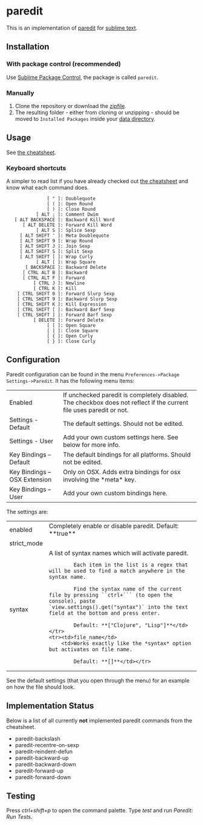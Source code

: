 # paredit

This is an implementation of [paredit](http://www.emacswiki.org/emacs/ParEdit)
for [sublime text](http://www.sublimetext.com/).

## Installation

### With package control (recommended)

Use [Sublime Package Control](http://wbond.net/sublime_packages/package_control),
the package is called `paredit`.

### Manually

1. Clone the repository or download the [zipfile](https://github.com/odyssomay/paredit/archive/master.zip).
2. The resulting folder - either from cloning or unzipping - should be moved to
`Installed Packages` inside your [data directory](http://docs.sublimetext.info/en/latest/basic_concepts.html#the-data-directory).

## Usage

See [the cheatsheet](http://pub.gajendra.net/src/paredit-refcard.pdf).

### Keyboard shortcuts

A simpler to read list if you have already checked out [the cheatsheet](http://pub.gajendra.net/src/paredit-refcard.pdf) and know what each command does.

```
               [ " ]: Doublequote
               [ ( ]: Open Round
               [ ) ]: Close Round
           [ ALT ; ]: Comment Dwim
   [ ALT BACKSPACE ]: Backward Kill Word
      [ ALT DELETE ]: Forward Kill Word
           [ ALT S ]: Splice Sexp
     [ ALT SHIFT ' ]: Meta Doublequote
     [ ALT SHIFT 9 ]: Wrap Round
     [ ALT SHIFT J ]: Join Sexp
     [ ALT SHIFT S ]: Split Sexp
     [ ALT SHIFT [ ]: Wrap Curly
           [ ALT [ ]: Wrap Square
       [ BACKSPACE ]: Backward Delete
      [ CTRL ALT B ]: Backward
      [ CTRL ALT F ]: Forward
          [ CTRL J ]: Newline
          [ CTRL K ]: Kill
    [ CTRL SHIFT 0 ]: Forward Slurp Sexp
    [ CTRL SHIFT 9 ]: Backward Slurp Sexp
    [ CTRL SHIFT K ]: Kill Expression
    [ CTRL SHIFT [ ]: Backward Barf Sexp
    [ CTRL SHIFT ] ]: Forward Barf Sexp
          [ DELETE ]: Forward Delete
               [ [ ]: Open Square
               [ ] ]: Close Square
               [ { ]: Open Curly
               [ } ]: Close Curly
```

## Configuration

Paredit configuration can be found in the menu `Preferences->Package Settings->Paredit`. It has the following menu items:

<table>
	<tr><td>Enabled</td>
		<td>If unchecked paredit is completely disabled. The checkbox does not reflect if the current file uses paredit or not.</td>
	</tr>
	<tr><td>Settings - Default</td>
		<td>The default settings. Should not be edited.</td>
	</tr>
	<tr><td>Settings - User</td>
		<td>Add your own custom settings here. See below for more info.</td>
	</tr>
	<tr><td>Key Bindings – Default</td>
		<td>The default bindings for all platforms. Should not be edited.</td>
	</tr>
	<tr><td>Key Bindings – OSX Extension</td>
		<td>Only on OSX. Adds extra bindings for osx involving the *meta* key.</td></tr>
	<tr><td>Key Bindings – User</td>
		<td>Add your own custom bindings here.</td>
	</tr>
</table>

The settings are:

<table>
	<tr><td>enabled</td>
		<td>Completely enable or disable paredit.
			Default: **true**</td></tr>
	<tr><td>strict_mode</td><td></td></tr>
	<tr><td>syntax</td>
		<td>A list of syntax names which will activate paredit.

			Each item in the list is a regex that will be used to find a match anywhere in the syntax name.

			Find the syntax name of the current file by pressing ``ctrl+``` (to open the console), paste `view.settings().get("syntax")` into the text field at the bottom and press enter.

			Default: **["Clojure", "Lisp"]**</td></tr>
	<tr><td>file_name</td>
		<td>Works exactly like the *syntax* option but activates on file name.

			Default: **[]**</td></tr>
</table>

See the default settings (that you open through the menu) for an example on how the file should look.

## Implementation Status

Below is a list of all currently **not** implemented paredit commands
from the cheatsheet.

* paredit-backslash
* paredit-recentre-on-sexp
* paredit-reindent-defun
* paredit-backward-up
* paredit-backward-down
* paredit-forward-up
* paredit-forward-down

## Testing

Press *ctrl+shift+p* to open the command palette. Type *test*
and run *Paredit: Run Tests*.
